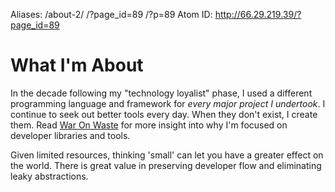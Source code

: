 Aliases: /about-2/ /?page_id=89 /?p=89
Atom ID: http://66.29.219.39/?page_id=89

# What I'm About

In the decade following my "technology loyalist" phase, I used a different programming language and framework for *every major project I undertook*. I continue to seek out better tools every day. When they don't exist, I create them. Read [War On Waste](/blog/2013/war-on-waste) for more insight into why I'm focused on developer libraries and tools.

Given limited resources, thinking 'small' can let you have a greater effect on the world. There is great value in preserving developer flow and eliminating leaky abstractions.